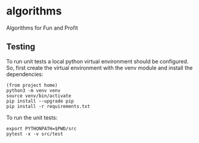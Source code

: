 # algorithms

Algorithms for Fun and Profit

## Testing

To run unit tests a local python virtual environment should be configured. So, first create the virtual environment with the venv module and install the dependencies:

```
(from project home)
python3 -m venv venv
source venv/bin/activate
pip install --upgrade pip
pip install -r requirements.txt
```

To run the unit tests:

```
export PYTHONPATH=$PWD/src
pytest -x -v src/test
```
